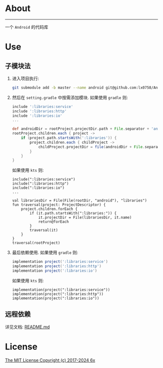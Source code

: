 # About
---
一个 `Android` 的代码库

# Use

## 子模块法

1. 进入项目执行:
   ```bash
   git submodule add -b master --name android git@github.com:lx0758/Android.git android
   ```

1. 然后在 `setting.gradle` 中按需添加模块.
   如果使用 `gradle` 则:
   ```gradle
   include ':libraries:service'
   include ':libraries:http'
   include ':libraries:io'
   ...
   
   def androidDir = rootProject.projectDir.path + File.separator + 'android'
   rootProject.children.each { project ->
       if (project.path.startsWith(':libraries')) {
           project.children.each { childProject ->
               childProject.projectDir = file(androidDir + File.separator + 'librarys' + File.separator + childProject.name)
           }
       }
   }
   ```
   如果使用 `kts` 则:
   ```dsl
   include(":libraries:service")
   include(":libraries:http")
   include(":libraries:io")
   ...
   
   val librariesDir = File(File(rootDir, "android"), "libraries")
   fun traversal(project: ProjectDescriptor) {
       project.children.forEach {
           if (it.path.startsWith(":libraries:")) {
               it.projectDir = File(librariesDir, it.name)
               return@forEach
           }
           traversal(it)
       }
   }
   traversal(rootProject)
   ```

1. 最后依赖使用.
   如果使用 `gradle` 则:
   ```gradle
   implementation project(':libraries:service')
   implementation project(':libraries:http')
   implementation project(':libraries:io')
   ```
   如果使用 `kts` 则:
   ```dsl
   implementation(project(":libraries:service"))
   implementation(project(":libraries:http"))
   implementation(project(":libraries:io"))
   ```

## 远程依赖

详见文档: [README.md](./libraries/README.md)

# License

[The MIT License Copyright (c) 2017-2024 6x](/LICENSE.txt)
